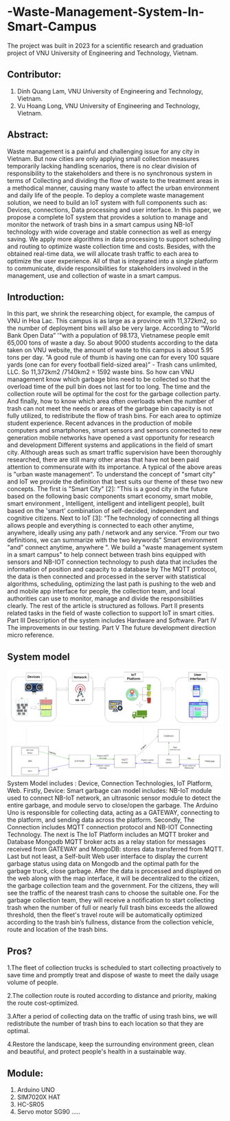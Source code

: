 # -Waste-Management-System-In-Smart-Campus

The project was built in 2023 for a scientific research and graduation project of VNU University of Engineering and Technology, Vietnam.

## Contributor:
1. Dinh Quang Lam, VNU University of Engineering and Technology, Vietnam.
2. Vu Hoang Long, VNU University of Engineering and Technology, Vietnam.

## Abstract:
  Waste management is a painful and challenging issue for any city in Vietnam. But now cities are only applying small collection measures temporarily lacking handling scenarios, there is no clear division of responsibility to the stakeholders and there is no synchronous system in terms of Collecting and dividing the flow of waste to the treatment areas in a methodical manner, causing many waste to affect the urban environment and daily life of the people. To deploy a complete waste management solution, we need to build an IoT system with full components such as: Devices, connections, Data processing and user interface. In this paper, we propose a complete IoT system that provides a solution to manage and monitor the network of trash bins in a smart campus using NB-IoT technology with wide coverage and stable connection as well as energy saving. We apply more algorithms in data processing to support scheduling and routing to optimize waste collection time and costs. Besides, with the obtained real-time data, we will allocate trash traffic to each area to optimize the user experience. All of that is integrated into a single platform to communicate, divide responsibilities for stakeholders involved in the management, use and collection of waste in a smart campus.

## Introduction:
  In this part, we shrink the researching object, for example, the campus of VNU in Hoa Lac. This campus is as large as a province with 11,372km2, so the number of deployment bins will also be very large. According to “World Bank Open Data” '”with a population of 98.173, Vietnamese people emit 65,000 tons of waste a day.  So about 9000 students according to the data taken on VNU website, the amount of waste to this campus is about 5.95 tons per day. “A good rule of thumb is having one can for every 100 square yards (one can for every football field-sized area)” - Trash cans unlimited, LLC. So 11,372km2 /7140km2 = 1592 waste bins. So how can VNU management know which garbage bins need to be collected so that the overload time of the pull bin does not last for too long. The time and the collection route will be optimal for the cost for the garbage collection party. And finally, how to know which area often overloads when the number of trash can not meet the needs or areas of the garbage bin capacity is not fully utilized, to redistribute the flow of trash bins. For each area to optimize student experience.
Recent advances in the production of mobile computers and smartphones, smart sensors and sensors connected to new generation mobile networks have opened a vast opportunity for research and development Different systems and applications in the field of smart city. Although areas such as smart traffic supervision have been thoroughly researched, there are still many other areas that have not been paid attention to commensurate with its importance. A typical of the above areas is "urban waste management". To understand the concept of "smart city" and IoT we provide the definition that best suits our theme of these two new concepts. The first is "Smart City" [2]: "This is a good city in the future based on the following basic components  smart economy, smart mobile, smart environment , Intelligent, intelligent and intelligent people), built based on the 'smart' combination of self-decided, independent and cognitive citizens. Next to IoT [3]: “The technology of connecting all things allows people and everything is connected to each other anytime, anywhere, ideally using any path / network and any service. "From our two definitions, we can summarize with the two keywords" Smart environment "and" connect anytime, anywhere ". We build a "waste management system in a smart campus" to help connect between trash bins equipped with sensors and NB-IOT connection technology to push data that includes the information of position and capacity to a database by The MQTT protocol, the data is then connected and processed in the server with statistical algorithms, scheduling, optimizing the last path is pushing to the web and and mobile app interface for people, the collection team, and local authorities can use to monitor, manage and divide the responsibilities clearly.
  The rest of the article is structured as follows. Part II presents related tasks in the field of waste collection to support IoT in smart cities. Part III Description of the system includes Hardware and Software. Part IV The improvements in our testing. Part V The future development direction micro reference.


## System model
![system-model](./images/System-model.jpg)
![system-diaragram](./images/system-block-diagram.png)
  System Model includes : Device, Connection Technologies, IoT Platform, Web. Firstly, Device: Smart garbage can model includes: NB-IoT module used to connect NB-IoT network, an ultrasonic sensor module to detect the entire garbage, and module servo to close/open the garbage. The Arduino Uno is responsible for collecting data, acting as a GATEWAY, connecting to the platform, and sending data across the platform. Secondly, The Connection includes MQTT connection protocol and NB-IOT Connecting Technology. The next is The IoT Platform includes an MQTT broker and Database Mongodb MQTT broker acts as a relay station for messages received from GATEWAY and MongoDB: stores data transferred from MQTT. Last but not least, a Self-built Web user interface to display the current garbage status using data on Mongodb and the optimal path for the garbage truck, close garbage. After the data is processed and displayed on the web along with the map interface, it will be decentralized to the citizen, the garbage collection team and the government. For the citizens, they will see the traffic of the nearest trash cans to choose the suitable one. For the garbage collection team, they will receive a notification to start collecting trash when the number of full or nearly full trash bins exceeds the allowed threshold, then the fleet's travel route will be automatically optimized according to the trash bin’s fullness, distance from the collection vehicle, route and location of the trash bins.


## Pros?
1.The fleet of collection trucks is scheduled to start collecting proactively to save time and promptly treat and dispose of waste to meet the daily usage volume of people.

2.The collection route is routed according to distance and priority, making the route cost-optimized.

3.After a period of collecting data on the traffic of using trash bins, we will redistribute the number of trash bins to each location so that they are optimal.

4.Restore the landscape, keep the surrounding environment green, clean and beautiful, and protect people's health in a sustainable way.


## Module: 
1. Arduino UNO
2. SIM7020X HAT
3. HC-SR05 
4. Servo motor SG90
.....


